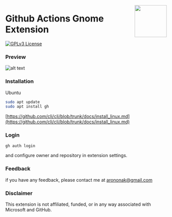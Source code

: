[<img src="https://github.com/arononak/github-actions-gnome-extension/blob/12c985b40d027f1f455199bb3c134bf209008de5/get-it.png" height="100" align="right">](https://extensions.gnome.org/extension/5973/github-actions/)

# Github Actions Gnome Extension

[![GPLv3 License](https://img.shields.io/badge/License-GPL%20v3-yellow.svg)](https://opensource.org/licenses/)

### Preview

![alt text](https://github.com/arononak/github-actions-gnome-extension/blob/38f27aab218844171646982d2bf9d0f11b66ef2d/preview.png)

### Installation

Ubuntu
```bash
sudo apt update
sudo apt install gh
```
[https://github.com/cli/cli/blob/trunk/docs/install_linux.md](https://github.com/cli/cli/blob/trunk/docs/install_linux.md)

### Login

```bash
gh auth login
```

and configure owner and repository in extension settings.

### Feedback
if you have any feedback, please contact me at arononak@gmail.com

### Disclaimer
This extension is not affiliated, funded, or in any way associated with Microsoft and GitHub.